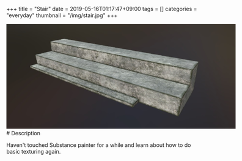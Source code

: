 +++
title = "Stair"
date = 2019-05-16T01:17:47+09:00
tags = []
categories = "everyday"
thumbnail = "/img/stair.jpg"
+++

<div class="image">
<img src="/img/stair.jpg" style="max-width: 600px;">
</div>

<div class="description">
# Description

Haven't touched Substance painter for a while and learn about how to do basic texturing again.